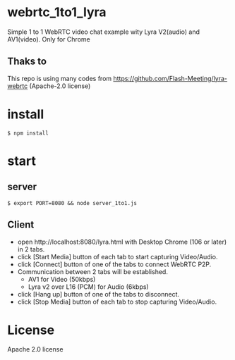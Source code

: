# webrtc_1to1_lyra

Simple 1 to 1 WebRTC video chat example wity Lyra V2(audio) and AV1(video). Only for Chrome

## Thaks to

This repo is using many codes from https://github.com/Flash-Meeting/lyra-webrtc (Apache-2.0 license)

# install

```
$ npm install
```

# start

## server

```
$ export PORT=8080 && node server_1to1.js
```

## Client

- open http://localhost:8080/lyra.html with Desktop Chrome (106 or later) in 2 tabs.
- click [Start Media] button of each tab to start capturing Video/Audio.
- click [Connect] button of one of the tabs to connect WebRTC P2P.
- Communication between 2 tabs will be established.
  - AV1 for Video (50kbps)
  - Lyra v2 over L16 (PCM) for Audio (6kbps)
- click [Hang up] button of one of the tabs to disconnect.
- click [Stop Media] button of each tab to stop capturing Video/Audio.


# License

Apache 2.0 license



